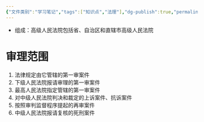 ```yaml
---
{"文件类别":"学习笔记","tags":["知识点","法理"],"dg-publish":true,"permalink":"/学习笔记studyup/知识点cheese/高级人民法院/","dgPassFrontmatter":true,"created":"2024-09-23T16:19:19.501+08:00","updated":"2024-10-25T12:07:06.979+08:00"}
---
```


- 组成：高级人民法院包括省、自治区和直辖市高级人民法院
# 审理范围
1. 法律规定由它管辖的第一审案件
2. 下级人民法院报请审理的第一审案件
3. 最高人民法院指定管辖的第一审案件
4. 对中级人民法院判决和裁定的上诉案件、抗诉案件
5. 按照审判监督程序提起的再审案件
6. 中级人民法院报请复核的死刑案件